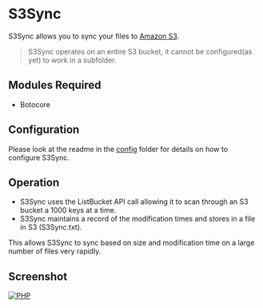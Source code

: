 S3Sync
=========

S3Sync allows you to sync your files to [Amazon S3](http://aws.amazon.com/s3/). 

> S3Sync operates on an entire S3 bucket, it cannot be configured(as yet) to work in a subfolder.

Modules Required
----------------
* Botocore

Configuration
-------------
Please look at the readme in the [config](https://github.com/k3karthic/S3Sync/tree/master/config) folder for details on how to configure S3Sync.

Operation
---------
* S3Sync uses the ListBucket API call allowing it to scan through an S3 bucket a 1000 keys at a time.
* S3Sync maintains a record of the modification times and stores in a file in S3 (S3Sync.txt).

This allows S3Sync to sync based on size and modification time on a large number of files very rapidly.

Screenshot
----------

[![PHP](https://raw.github.com/k3karthic/S3Sync/master/screenshots/python.png)]()

